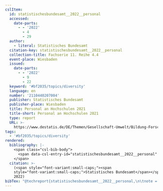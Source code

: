 ```yaml
---
cslItem:
  id: statistischesbundesamt__2022__personal
  accessed:
    date-parts:
      - - '2022'
        - 4
        - 29
  author:
    - literal: Statistisches Bundesamt
  citation-key: statistischesbundesamt__2022__personal
  collection-title: Fachserie 11. Reihe 4.4
  event-place: Wiesbaden
  issued:
    date-parts:
      - - '2022'
        - 9
        - 22
  keyword: '#bf2035/topics/diversity'
  language: en
  number: '2110440207004'
  publisher: Statistisches Bundesamt
  publisher-place: Wiesbaden
  title: Personal an Hochschulen 2021
  title-short: Personal an Hochschulen 2021
  type: report
  URL: >-
    https://www.destatis.de/DE/Themen/Gesellschaft-Umwelt/Bildung-Forschung-Kultur/Hochschulen/Publikationen/Downloads-Hochschulen/personal-hochschulen-2110440207004.pdf?__blob=publicationFile
tags:
  - '#bf2035/topics/diversity'
rendered:
  bibliography: |-
    <span class="csl-bib-body">
      <span data-csl-entry-id="statistischesbundesamt__2022__personal" class="csl-entry"><span class='author-bib'>Statistisches Bundesamt</span>. <span class='date-bib'>(2022)</span>. <span class='title'><i><b><span style="font-style:normal;">Personal an Hochschulen 2021</span></b></i></span> (Nr. 2110440207004; Fachserie 11. Reihe 4.4). Statistisches Bundesamt. <span class='URL'><a href='https://www.destatis.de/DE/Themen/Gesellschaft-Umwelt/Bildung-Forschung-Kultur/Hochschulen/Publikationen/Downloads-Hochschulen/personal-hochschulen-2110440207004.pdf?__blob=publicationFile'>LINK</a></span></span>
    </span>
  citation: >-
    (<span style="font-variant:small-caps;"><span
    style="font-variant:small-caps;">Statistisches Bundesamt</span></span>,
    2022)
bibTex: "@techreport{statistischesbundesamt__2022__personal,\n\tnote = {[Online; accessed 2022-04-29]},\n\taddress = {Wiesbaden},\n\tauthor = {{Statistisches Bundesamt}},\n\tseries = {Fachserie 11. {Reihe} 4.4},\n\tyear = {2022},\n\tmonth = {sep 22},\n\tnumber = {2110440207004},\n\tinstitution = {Statistisches Bundesamt},\n\ttitle = {Personal an {Hochschulen} 2021},\n\turl = {https://www.destatis.de/DE/Themen/Gesellschaft-Umwelt/Bildung-Forschung-Kultur/Hochschulen/Publikationen/Downloads-Hochschulen/personal-hochschulen-2110440207004.pdf?__blob=publicationFile},\n}\n\n"
---
```

